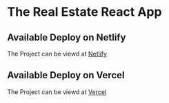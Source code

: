 # The Real Estate React App

## Available Deploy on Netlify

The Project can be viewd at [Netlify](https://the-real-estate.netlify.app/)

## Available Deploy on Vercel

The Project can be viewd at [Vercel](https://real-estate-site-nu.vercel.app/)
